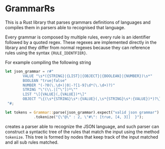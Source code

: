 # GrammarRs

This is a Rust library that parses grammars definitions of languages and compiles them in parsers able to recognised that language.

Every grammar is composed by multiple rules, every rule is an identifier followed by a quoted regex. These regexes are implemented directly in the library and they differ from normal regexes because they can reference rules using the syntax ```{RULE_IDENTFIER}```.


For example compiling the following string
```rust
let json_grammar = r#"
        VALUE "\s*({STRING}|{LIST}|{OBJECT}|{BOOLEAN}|{NUMBER})\s*"
        BOOLEAN "true|false"
        NUMBER "(-?0(\.\d+)|0|-?[1-9]\d*(\.\d+)?)"
        STRING "\"(\\.|[^\"])*\""
        LIST "\[{VALUE}(,{VALUE})*\]"
        OBJECT "\{(\s*{STRING}\s*:{VALUE}(,\s*{STRING}\s*:{VALUE})*)?\}"
 "#;

let tokens = Grammar::parse(json_grammar).expect("valid json grammar")
             .tokenize("{\"@\" : 2, \"#\": [true, [4, 3]]  }");
```
creates a parser able to recognize the JSON language, and such parser can construct a syntactic tree of the rules that match the input using the method ```tokenize```. This tree is formed by nodes that keep track of the input matched and all sub rules matched.
